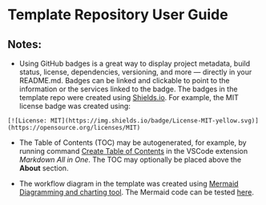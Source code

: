 # Template Repository User Guide

## Notes:

- Using GitHub badges is a great way to display project metadata, build status, license, dependencies, versioning, and more — directly in your README.md. Badges can be linked and clickable to point to the information or the services linked to the badge. The badges in the template repo were created using [Shields.io](https://shields.io/). For example, the MIT license badge was created using:

```
[![License: MIT](https://img.shields.io/badge/License-MIT-yellow.svg)](https://opensource.org/licenses/MIT)
```

- The Table of Contents (TOC) may be autogenerated, for example, by running command [Create Table of Contents](https://marketplace.visualstudio.com/items?itemName=yzhang.markdown-all-in-one#table-of-contents) in the VSCode extension *Markdown All in One*. The TOC may optionally be placed above the **About** section.

- The workflow diagram in the template was created using [Mermaid Diagramming and charting tool](https://mermaid.js.org/). The Mermaid code can be tested [here](https://www.mermaidchart.com/play).

